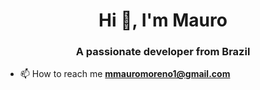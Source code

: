 <h1 align="center">Hi 👋, I'm Mauro</h1>
<h3 align="center">A passionate developer from Brazil</h3>

- 📫 How to reach me **mmauromoreno1@gmail.com**

<p align="left">
</p>

